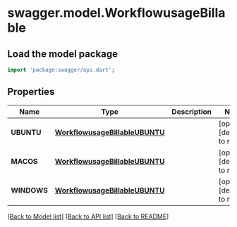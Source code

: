 # swagger.model.WorkflowusageBillable

## Load the model package
```dart
import 'package:swagger/api.dart';
```

## Properties
Name | Type | Description | Notes
------------ | ------------- | ------------- | -------------
**UBUNTU** | [**WorkflowusageBillableUBUNTU**](WorkflowusageBillableUBUNTU.md) |  | [optional] [default to null]
**MACOS** | [**WorkflowusageBillableUBUNTU**](WorkflowusageBillableUBUNTU.md) |  | [optional] [default to null]
**WINDOWS** | [**WorkflowusageBillableUBUNTU**](WorkflowusageBillableUBUNTU.md) |  | [optional] [default to null]

[[Back to Model list]](../README.md#documentation-for-models) [[Back to API list]](../README.md#documentation-for-api-endpoints) [[Back to README]](../README.md)

